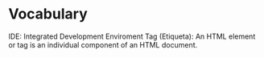 # Vocabulary

IDE: Integrated Development Enviroment
Tag (Etiqueta): An HTML element or tag is an individual component of an HTML document. 
